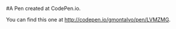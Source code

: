 #A Pen created at CodePen.io. 

You can find this one at http://codepen.io/gmontalvo/pen/LVMZMG.

<!-- ![ScreenShot](https://github.com/gmontalvo5416/TERM/blob/master/prev1.gif) -->
